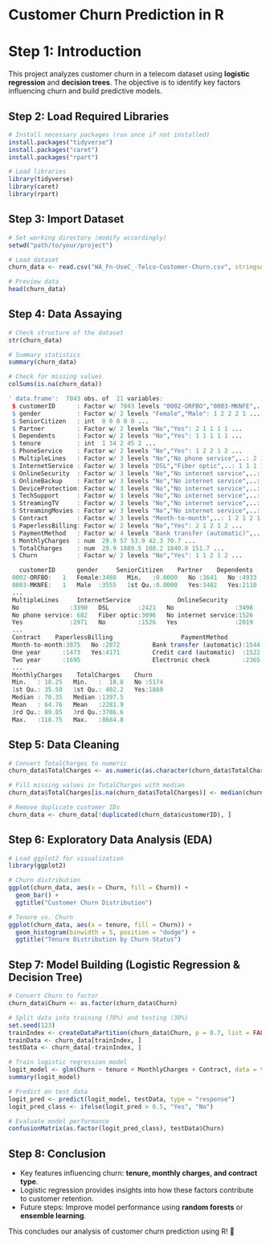 # Customer Churn Prediction in R

# **Step 1: Introduction**
This project analyzes customer churn in a telecom dataset using **logistic regression** and **decision trees**. The objective is to identify key factors influencing churn and build predictive models.

## **Step 2: Load Required Libraries**
```r
# Install necessary packages (run once if not installed)
install.packages("tidyverse")
install.packages("caret")
install.packages("rpart")

# Load libraries
library(tidyverse)
library(caret)
library(rpart)
```

## **Step 3: Import Dataset**
```r
# Set working directory (modify accordingly)
setwd("path/to/your/project")

# Load dataset
churn_data <- read.csv("WA_Fn-UseC_-Telco-Customer-Churn.csv", stringsAsFactors = TRUE)

# Preview data
head(churn_data)
```

## **Step 4: Data Assaying**
```r
# Check structure of the dataset
str(churn_data)

# Summary statistics
summary(churn_data)

# Check for missing values
colSums(is.na(churn_data))
```
```r
' data.frame':  7043 obs. of  21 variables:
 $ customerID      : Factor w/ 7043 levels "0002-ORFBO","0003-MKNFE",..: 5376 3963 2565 5536 6512 ...
 $ gender          : Factor w/ 2 levels "Female","Male": 1 2 2 2 1 ...
 $ SeniorCitizen   : int  0 0 0 0 0 ...
 $ Partner         : Factor w/ 2 levels "No","Yes": 2 1 1 1 1 ...
 $ Dependents      : Factor w/ 2 levels "No","Yes": 1 1 1 1 1 ...
 $ tenure          : int  1 34 2 45 2 ...
 $ PhoneService    : Factor w/ 2 levels "No","Yes": 1 2 2 1 2 ...
 $ MultipleLines   : Factor w/ 3 levels "No","No phone service",..: 2 1 1 2 1 ...
 $ InternetService : Factor w/ 3 levels "DSL","Fiber optic",..: 1 1 1 1 2 ...
 $ OnlineSecurity  : Factor w/ 3 levels "No","No internet service",..: 1 3 3 3 1 ...
 $ OnlineBackup    : Factor w/ 3 levels "No","No internet service",..: 3 1 3 1 1 ...
 $ DeviceProtection: Factor w/ 3 levels "No","No internet service",..: 1 3 1 3 1 ...
 $ TechSupport     : Factor w/ 3 levels "No","No internet service",..: 1 1 1 3 1 ...
 $ StreamingTV     : Factor w/ 3 levels "No","No internet service",..: 1 1 1 1 1 ...
 $ StreamingMovies : Factor w/ 3 levels "No","No internet service",..: 1 1 1 1 1 ...
 $ Contract        : Factor w/ 3 levels "Month-to-month",..: 1 2 1 2 1 ...
 $ PaperlessBilling: Factor w/ 2 levels "No","Yes": 2 1 2 1 2 ...
 $ PaymentMethod   : Factor w/ 4 levels "Bank transfer (automatic)",..: 3 4 4 1 3 ...
 $ MonthlyCharges  : num  29.9 57 53.9 42.3 70.7 ...
 $ TotalCharges    : num  29.9 1889.5 108.2 1840.8 151.7 ...
 $ Churn           : Factor w/ 2 levels "No","Yes": 1 1 2 1 2 ...

   customerID      gender     SeniorCitizen    Partner    Dependents     tenure      PhoneService
 0002-ORFBO:   1   Female:3488   Min.   :0.0000   No :3641   No :4933   Min.   : 0.00   No : 682    
 0003-MKNFE:   1   Male  :3555   1st Qu.:0.0000   Yes:3402   Yes:2110   1st Qu.: 9.00   Yes:6361    
 ...
 MultipleLines     InternetService             OnlineSecurity              OnlineBackup 
 No              :3390   DSL        :2421   No                 :3498   No                 :3088  
 No phone service: 682   Fiber optic:3096   No internet service:1526   No internet service:1526  
 Yes             :2971   No         :1526   Yes                :2019   Yes                :2429  
 ...
 Contract    PaperlessBilling                   PaymentMethod 
 Month-to-month:3875   No :2872         Bank transfer (automatic):1544  
 One year      :1473   Yes:4171         Credit card (automatic)  :1522  
 Two year      :1695                    Electronic check         :2365  
 ...
 MonthlyCharges    TotalCharges    Churn     
 Min.   : 18.25   Min.   :  18.8   No :5174  
 1st Qu.: 35.50   1st Qu.: 402.2   Yes:1869  
 Median : 70.35   Median :1397.5             
 Mean   : 64.76   Mean   :2281.9             
 3rd Qu.: 89.85   3rd Qu.:3786.6             
 Max.   :118.75   Max.   :8684.8
```

## **Step 5: Data Cleaning**
```r
# Convert TotalCharges to numeric
churn_data$TotalCharges <- as.numeric(as.character(churn_data$TotalCharges))

# Fill missing values in TotalCharges with median
churn_data$TotalCharges[is.na(churn_data$TotalCharges)] <- median(churn_data$TotalCharges, na.rm = TRUE)

# Remove duplicate customer IDs
churn_data <- churn_data[!duplicated(churn_data$customerID), ]
```

## **Step 6: Exploratory Data Analysis (EDA)**
```r
# Load ggplot2 for visualization
library(ggplot2)

# Churn distribution
ggplot(churn_data, aes(x = Churn, fill = Churn)) +
  geom_bar() +
  ggtitle("Customer Churn Distribution")

# Tenure vs. Churn
ggplot(churn_data, aes(x = tenure, fill = Churn)) +
  geom_histogram(binwidth = 5, position = "dodge") +
  ggtitle("Tenure Distribution by Churn Status")
```

## **Step 7: Model Building (Logistic Regression & Decision Tree)**
```r
# Convert Churn to factor
churn_data$Churn <- as.factor(churn_data$Churn)

# Split data into training (70%) and testing (30%)
set.seed(123)
trainIndex <- createDataPartition(churn_data$Churn, p = 0.7, list = FALSE)
trainData <- churn_data[trainIndex, ]
testData <- churn_data[-trainIndex, ]

# Train logistic regression model
logit_model <- glm(Churn ~ tenure + MonthlyCharges + Contract, data = trainData, family = "binomial")
summary(logit_model)

# Predict on test data
logit_pred <- predict(logit_model, testData, type = "response")
logit_pred_class <- ifelse(logit_pred > 0.5, "Yes", "No")

# Evaluate model performance
confusionMatrix(as.factor(logit_pred_class), testData$Churn)
```

## **Step 8: Conclusion**
- Key features influencing churn: **tenure, monthly charges, and contract type**.
- Logistic regression provides insights into how these factors contribute to customer retention.
- Future steps: Improve model performance using **random forests** or **ensemble learning**.

This concludes our analysis of customer churn prediction using R! 🚀
